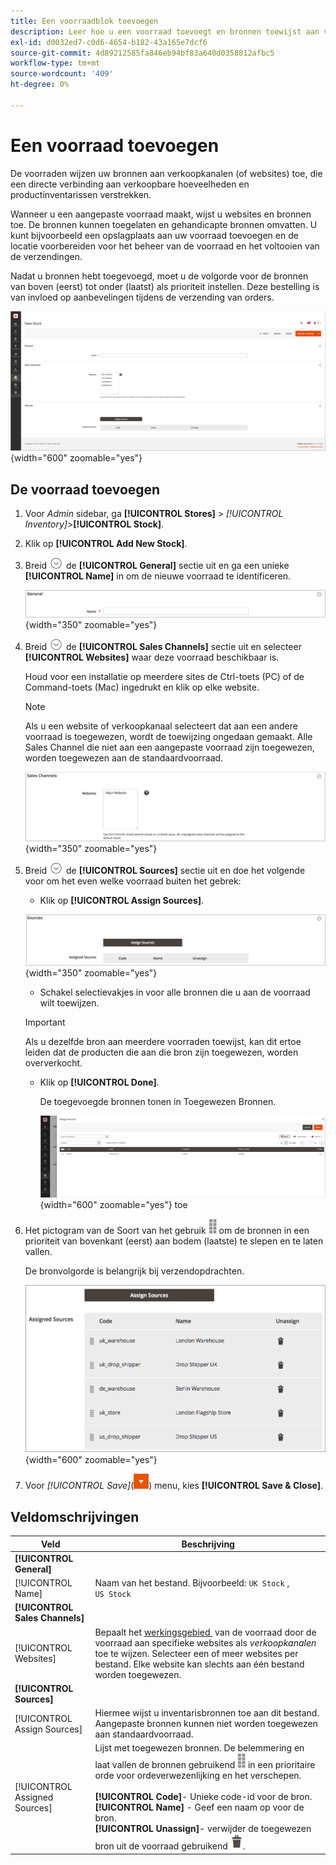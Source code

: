 ```yaml
---
title: Een voorraadblok toevoegen
description: Leer hoe u een voorraad toevoegt en bronnen toewijst aan verkoopkanalen (websites) en een directe koppeling biedt naar verkoopbare hoeveelheden en productinventarissen.
exl-id: d0032ed7-c0d6-4654-b182-43a165e7dcf6
source-git-commit: 4d89212585fa846eb94bf83a640d0358812afbc5
workflow-type: tm+mt
source-wordcount: '409'
ht-degree: 0%

---
```


# Een voorraad toevoegen

De voorraden wijzen uw bronnen aan verkoopkanalen (of websites) toe, die een directe verbinding aan verkoopbare hoeveelheden en productinventarissen verstrekken.

Wanneer u een aangepaste voorraad maakt, wijst u websites en bronnen toe. De bronnen kunnen toegelaten en gehandicapte bronnen omvatten. U kunt bijvoorbeeld een opslagplaats aan uw voorraad toevoegen en de locatie voorbereiden voor het beheer van de voorraad en het voltooien van de verzendingen.

Nadat u bronnen hebt toegevoegd, moet u de volgorde voor de bronnen van boven (eerst) tot onder (laatst) als prioriteit instellen. Deze bestelling is van invloed op aanbevelingen tijdens de verzending van orders.

![&#x200B; Nieuwe Voorraad &#x200B;](assets/inventory-stock-new.png){width="600" zoomable="yes"}

## De voorraad toevoegen

1. Voor _Admin_ sidebar, ga **[!UICONTROL Stores]** > _[!UICONTROL Inventory]_>**[!UICONTROL Stock]**.

1. Klik op **[!UICONTROL Add New Stock]**.

1. Breid ![&#x200B; selecteur van de Uitbreiding &#x200B;](../assets/icon-display-expand.png) de **[!UICONTROL General]** sectie uit en ga een unieke **[!UICONTROL Name]** in om de nieuwe voorraad te identificeren.

   ![&#x200B; Algemene aandelenopties &#x200B;](assets/inventory-stock-general.png){width="350" zoomable="yes"}

1. Breid ![&#x200B; selecteur van de Uitbreiding &#x200B;](../assets/icon-display-expand.png) de **[!UICONTROL Sales Channels]** sectie uit en selecteer **[!UICONTROL Websites]** waar deze voorraad beschikbaar is.

   Houd voor een installatie op meerdere sites de Ctrl-toets (PC) of de Command-toets (Mac) ingedrukt en klik op elke website.

   >[!NOTE]
   >
   >Als u een website of verkoopkanaal selecteert dat aan een andere voorraad is toegewezen, wordt de toewijzing ongedaan gemaakt. Alle Sales Channel die niet aan een aangepaste voorraad zijn toegewezen, worden toegewezen aan de standaardvoorraad.

   ![&#x200B; Sales Channel opties voor voorraden &#x200B;](assets/inventory-sales-channel.png){width="350" zoomable="yes"}

1. Breid ![&#x200B; selecteur van de Uitbreiding &#x200B;](../assets/icon-display-expand.png) de **[!UICONTROL Sources]** sectie uit en doe het volgende voor om het even welke voorraad buiten het gebrek:

   - Klik op **[!UICONTROL Assign Sources]**.

   ![&#x200B; Toegewezen Bronnen &#x200B;](assets/inventory-stock-sources.png){width="350" zoomable="yes"}

   - Schakel selectievakjes in voor alle bronnen die u aan de voorraad wilt toewijzen.

   >[!IMPORTANT]
   >
   >Als u dezelfde bron aan meerdere voorraden toewijst, kan dit ertoe leiden dat de producten die aan die bron zijn toegewezen, worden oververkocht.

   - Klik op **[!UICONTROL Done]**.

     De toegevoegde bronnen tonen in Toegewezen Bronnen.

     ![&#x200B; wijs Bronnen aan Voorraad &#x200B;](assets/inventory-assign-sources.png){width="600" zoomable="yes"} toe

1. Het pictogram van de Soort van het gebruik ![&#128279;](assets/icon-sort.png) om de bronnen in een prioriteit van bovenkant (eerst) aan bodem (laatste) te slepen en te laten vallen.

   De bronvolgorde is belangrijk bij verzendopdrachten.

   ![&#x200B; Toegewezen Bronvoorbeeld &#x200B;](assets/inventory-stock-priority-after.png){width="600" zoomable="yes"}

1. Voor _[!UICONTROL Save]_(![&#x200B; de pijl van het Menu &#x200B;](../assets/icon-menu-down-arrow-red.png)) menu, kies **[!UICONTROL Save & Close]**.

## Veldomschrijvingen

| Veld | Beschrijving |
|--|--|
| **[!UICONTROL General]** | |
| [!UICONTROL Name] | Naam van het bestand. Bijvoorbeeld: `UK Stock` , `US Stock` |
| **[!UICONTROL Sales Channels]** | |
| [!UICONTROL Websites] | Bepaalt het [&#x200B; werkingsgebied &#x200B;](../getting-started/websites-stores-views.md#scope-settings) van de voorraad door de voorraad aan specifieke websites als _verkoopkanalen_ toe te wijzen. Selecteer een of meer websites per bestand. Elke website kan slechts aan één bestand worden toegewezen. |
| **[!UICONTROL Sources]** | |
| [!UICONTROL Assign Sources] | Hiermee wijst u inventarisbronnen toe aan dit bestand. Aangepaste bronnen kunnen niet worden toegewezen aan standaardvoorraad. |
| [!UICONTROL Assigned Sources] | Lijst met toegewezen bronnen. De belemmering en laat vallen de bronnen gebruikend ![&#x200B; pictogram van de Soort &#x200B;](assets/icon-sort.png) in een prioritaire orde voor ordeverwezenlijking en het verschepen.<br/><br/>**[!UICONTROL Code]**- Unieke code-id voor de bron.<br/>**[!UICONTROL Name]** - Geef een naam op voor de bron.<br/>**[!UICONTROL Unassign]**- verwijder de toegewezen bron uit de voorraad gebruikend ![&#x200B; pictogram van het Afval &#x200B;](../assets/icon-delete-trashcan-solid.png). |
